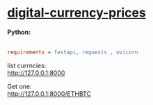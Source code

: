 # [digital-currency-prices](https://github.com/ali-khalse/digital-currency-prices)

**Python:**
<br><br>
```ini
requirements = fastapi, requests , uvicorn
```
list currncies:
<br>
 http://127.0.0.1:8000

Get one:
<br>
 http://127.0.0.1:8000/ETHBTC
# 
